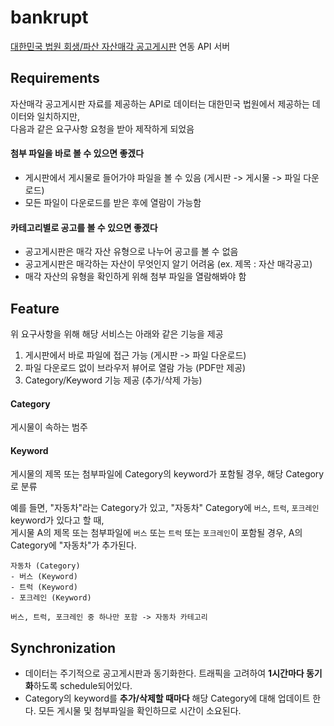 # bankrupt
[대한민국 법원 회생/파산 자산매각 공고게시판](https://www.scourt.go.kr/portal/notice/realestate/RealNoticeList.work?pageIndex=1&searchWord=&bub_cd=) 연동 API 서버

## Requirements
자산매각 공고게시판 자료를 제공하는 API로 데이터는 대한민국 법원에서 제공하는 데이터와 일치하지만,  
다음과 같은 요구사항 요청을 받아 제작하게 되었음

#### 첨부 파일을 바로 볼 수 있으면 좋겠다
- 게시판에서 게시물로 들어가야 파일을 볼 수 있음 (게시판 -> 게시물 -> 파일 다운로드)
- 모든 파일이 다운로드를 받은 후에 열람이 가능함

#### 카테고리별로 공고를 볼 수 있으면 좋겠다
- 공고게시판은 매각 자산 유형으로 나누어 공고를 볼 수 없음
- 공고게시판은 매각하는 자산이 무엇인지 알기 어려움 (ex. 제목 : 자산 매각공고)
- 매각 자산의 유형을 확인하게 위해 첨부 파일을 열람해봐야 함

## Feature
위 요구사항을 위해 해당 서비스는 아래와 같은 기능을 제공
1. 게시판에서 바로 파일에 접근 가능 (게시판 -> 파일 다운로드)
2. 파일 다운로드 없이 브라우저 뷰어로 열람 가능 (PDF만 제공)
3. Category/Keyword 기능 제공 (추가/삭제 가능)

#### Category  
게시물이 속하는 범주

#### Keyword  
게시물의 제목 또는 첨부파일에 Category의 keyword가 포함될 경우, 해당 Category로 분류

예를 들면, "자동차"라는 Category가 있고, "자동차" Category에 `버스`, `트럭`, `포크레인` keyword가 있다고 할 때,  
게시물 A의 제목 또는 첨부파일에 `버스` 또는 `트럭` 또는 `포크레인`이 포함될 경우, A의 Category에 "자동차"가 추가된다.
```
자동차 (Category)
- 버스 (Keyword)
- 트럭 (Keyword)
- 포크레인 (Keyword)

버스, 트럭, 포크레인 중 하나만 포함 -> 자동차 카테고리
```

## Synchronization
- 데이터는 주기적으로 공고게시판과 동기화한다. 트래픽을 고려하여 **1시간마다 동기화**하도록 schedule되어있다.
- Category의 keyword를 **추가/삭제할 때마다** 해당 Category에 대해 업데이트 한다. 모든 게시물 및 첨부파일을 확인하므로 시간이 소요된다.
